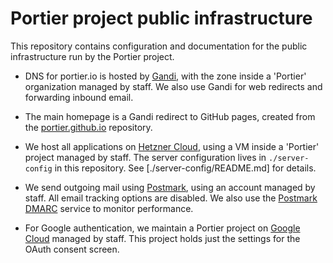 # Portier project public infrastructure

This repository contains configuration and documentation for the public
infrastructure run by the Portier project.

 - DNS for portier.io is hosted by [Gandi], with the zone inside a 'Portier'
   organization managed by staff. We also use Gandi for web redirects and
   forwarding inbound email.

 - The main homepage is a Gandi redirect to GitHub pages, created from the
   [portier.github.io] repository.

 - We host all applications on [Hetzner Cloud](https://www.hetzner.com/cloud),
   using a VM inside a 'Portier' project managed by staff. The server
   configuration lives in `./server-config` in this repository. See
   [./server-config/README.md] for details.

 - We send outgoing mail using [Postmark], using an account managed by staff.
   All email tracking options are disabled. We also use the [Postmark DMARC]
   service to monitor performance.

 - For Google authentication, we maintain a Portier project on [Google Cloud]
   managed by staff. This project holds just the settings for the OAuth consent
   screen.

[Gandi]: https://www.gandi.net/
[portier.github.io]: https://github.com/portier/portier.github.io/
[Hetzner Cloud]: https://www.hetzner.com/cloud
[Postmark]: https://postmarkapp.com/
[Postmark DMARC]: https://dmarc.postmarkapp.com/
[Google Cloud]: https://cloud.google.com/
